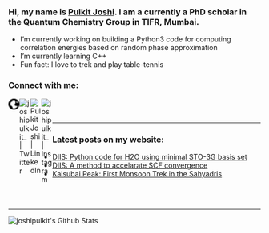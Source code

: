 ### Hi, my name is [Pulkit Joshi](https://joshipulkit.github.io). I am a currently a PhD scholar in the Quantum Chemistry Group in TIFR, Mumbai.

<!--**joshipulkit/joshipulkit** is a ✨ _special_ ✨ repository because its `README.md` (this file) appears on your GitHub profile.-->

- I’m currently working on building a Python3 code for computing correlation energies based on random phase approximation
- I’m currently learning C++
- Fun fact: I love to trek and play table-tennis


### Connect with me:

[<img align="left" alt="joshipulkit.github.io" width="22px" src="https://raw.githubusercontent.com/iconic/open-iconic/master/svg/globe.svg" />][website]
[<img align="left" alt="joshipulkit_ | Twitter" width="22px" src="https://cdn.jsdelivr.net/npm/simple-icons@v3/icons/twitter.svg" />][twitter]
[<img align="left" alt="Pulkit Joshi | LinkedIn" width="22px" src="https://cdn.jsdelivr.net/npm/simple-icons@v3/icons/linkedin.svg" />][linkedin]
[<img align="left" alt="joshipulkit_ | Instagram" width="22px" src="https://cdn.jsdelivr.net/npm/simple-icons@v3/icons/instagram.svg" />][instagram]

<br />
<br />

---

### Latest posts on my website: 

- [DIIS: Python code for H2O using minimal STO-3G basis set](https://joshipulkit.github.io/codes/diis-python-code/)
- [DIIS: A method to accelarate SCF convergence](https://joshipulkit.github.io/notes/diis/)
- [Kalsubai Peak: First Monsoon Trek in the Sahyadris](https://joshipulkit.github.io/blog/first-monsoon-trek-to-sahyadris/)
<br />
<br />

---

<img align="left" alt="joshipulkit's Github Stats" src="https://github-readme-stats.vercel.app/api?username=joshipulkit&show_icons=true&hide_border=true&count_private=true" />
<!-- <img alt="top langs" src="https://github-readme-stats.vercel.app/api/top-langs/?username=joshipulkit&hide_border=true"> -->


[website]:https://joshipulkit.github.io
[twitter]:https://twitter.com/joshipulkit_
[linkedin]:https://www.linkedin.com/in/joshipulkit/
[instagram]:https://instagram.com/joshipulkit_